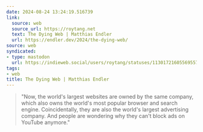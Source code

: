 ```yaml
---
date: 2024-08-24 13:24:19.516739
link:
  source: web
  source_url: https://roytang.net
  text: The Dying Web | Matthias Endler
  url: https://endler.dev/2024/the-dying-web/
source: web
syndicated:
- type: mastodon
  url: https://indieweb.social/users/roytang/statuses/113017216055695573
tags:
- web
title: The Dying Web | Matthias Endler
---
```


> "Now, the world's largest websites are owned by the same company, which also owns the world's most popular browser and search engine. Coincidentally, they are also the world's largest advertising company. And people are wondering why they can't block ads on YouTube anymore."